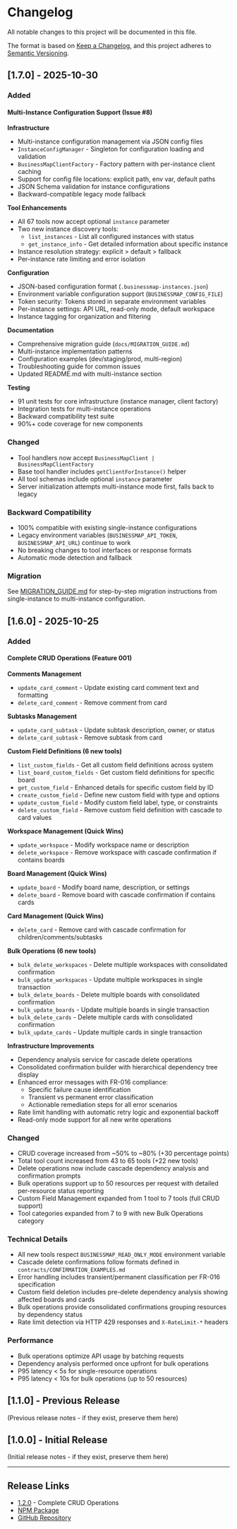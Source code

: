 # Changelog

All notable changes to this project will be documented in this file.

The format is based on [Keep a Changelog](https://keepachangelog.com/en/1.0.0/),
and this project adheres to [Semantic Versioning](https://semver.org/spec/v2.0.0.html).

## [1.7.0] - 2025-10-30

### Added

#### Multi-Instance Configuration Support (Issue #8)

**Infrastructure**
- Multi-instance configuration management via JSON config files
- `InstanceConfigManager` - Singleton for configuration loading and validation
- `BusinessMapClientFactory` - Factory pattern with per-instance client caching
- Support for config file locations: explicit path, env var, default paths
- JSON Schema validation for instance configurations
- Backward-compatible legacy mode fallback

**Tool Enhancements**
- All 67 tools now accept optional `instance` parameter
- Two new instance discovery tools:
  - `list_instances` - List all configured instances with status
  - `get_instance_info` - Get detailed information about specific instance
- Instance resolution strategy: explicit > default > fallback
- Per-instance rate limiting and error isolation

**Configuration**
- JSON-based configuration format (`.businessmap-instances.json`)
- Environment variable configuration support (`BUSINESSMAP_CONFIG_FILE`)
- Token security: Tokens stored in separate environment variables
- Per-instance settings: API URL, read-only mode, default workspace
- Instance tagging for organization and filtering

**Documentation**
- Comprehensive migration guide (`docs/MIGRATION_GUIDE.md`)
- Multi-instance implementation patterns
- Configuration examples (dev/staging/prod, multi-region)
- Troubleshooting guide for common issues
- Updated README.md with multi-instance section

**Testing**
- 91 unit tests for core infrastructure (instance manager, client factory)
- Integration tests for multi-instance operations
- Backward compatibility test suite
- 90%+ code coverage for new components

### Changed

- Tool handlers now accept `BusinessMapClient | BusinessMapClientFactory`
- Base tool handler includes `getClientForInstance()` helper
- All tool schemas include optional `instance` parameter
- Server initialization attempts multi-instance mode first, falls back to legacy

### Backward Compatibility

- 100% compatible with existing single-instance configurations
- Legacy environment variables (`BUSINESSMAP_API_TOKEN`, `BUSINESSMAP_API_URL`) continue to work
- No breaking changes to tool interfaces or response formats
- Automatic mode detection and fallback

### Migration

See [MIGRATION_GUIDE.md](./docs/MIGRATION_GUIDE.md) for step-by-step migration instructions from single-instance to multi-instance configuration.

## [1.6.0] - 2025-10-25

### Added

#### Complete CRUD Operations (Feature 001)

**Comments Management**
- `update_card_comment` - Update existing card comment text and formatting
- `delete_card_comment` - Remove comment from card

**Subtasks Management**
- `update_card_subtask` - Update subtask description, owner, or status
- `delete_card_subtask` - Remove subtask from card

**Custom Field Definitions (6 new tools)**
- `list_custom_fields` - Get all custom field definitions across system
- `list_board_custom_fields` - Get custom field definitions for specific board
- `get_custom_field` - Enhanced details for specific custom field by ID
- `create_custom_field` - Define new custom field with type and options
- `update_custom_field` - Modify custom field label, type, or constraints
- `delete_custom_field` - Remove custom field definition with cascade to card values

**Workspace Management (Quick Wins)**
- `update_workspace` - Modify workspace name or description
- `delete_workspace` - Remove workspace with cascade confirmation if contains boards

**Board Management (Quick Wins)**
- `update_board` - Modify board name, description, or settings
- `delete_board` - Remove board with cascade confirmation if contains cards

**Card Management (Quick Wins)**
- `delete_card` - Remove card with cascade confirmation for children/comments/subtasks

**Bulk Operations (6 new tools)**
- `bulk_delete_workspaces` - Delete multiple workspaces with consolidated confirmation
- `bulk_update_workspaces` - Update multiple workspaces in single transaction
- `bulk_delete_boards` - Delete multiple boards with consolidated confirmation
- `bulk_update_boards` - Update multiple boards in single transaction
- `bulk_delete_cards` - Delete multiple cards with consolidated confirmation
- `bulk_update_cards` - Update multiple cards in single transaction

**Infrastructure Improvements**
- Dependency analysis service for cascade delete operations
- Consolidated confirmation builder with hierarchical dependency tree display
- Enhanced error messages with FR-016 compliance:
  - Specific failure cause identification
  - Transient vs permanent error classification
  - Actionable remediation steps for all error scenarios
- Rate limit handling with automatic retry logic and exponential backoff
- Read-only mode support for all new write operations

### Changed

- CRUD coverage increased from ~50% to ~80% (+30 percentage points)
- Total tool count increased from 43 to 65 tools (+22 new tools)
- Delete operations now include cascade dependency analysis and confirmation prompts
- Bulk operations support up to 50 resources per request with detailed per-resource status reporting
- Custom Field Management expanded from 1 tool to 7 tools (full CRUD support)
- Tool categories expanded from 7 to 9 with new Bulk Operations category

### Technical Details

- All new tools respect `BUSINESSMAP_READ_ONLY_MODE` environment variable
- Cascade delete confirmations follow formats defined in `contracts/CONFIRMATION_EXAMPLES.md`
- Error handling includes transient/permanent classification per FR-016 specification
- Custom field deletion includes pre-delete dependency analysis showing affected boards and cards
- Bulk operations provide consolidated confirmations grouping resources by dependency status
- Rate limit detection via HTTP 429 responses and `X-RateLimit-*` headers

### Performance

- Bulk operations optimize API usage by batching requests
- Dependency analysis performed once upfront for bulk operations
- P95 latency < 5s for single-resource operations
- P95 latency < 10s for bulk operations (up to 50 resources)

## [1.1.0] - Previous Release

(Previous release notes - if they exist, preserve them here)

## [1.0.0] - Initial Release

(Initial release notes - if they exist, preserve them here)

---

## Release Links

- [1.2.0](https://github.com/edicarloslds/businessmap-mcp/releases/tag/v1.2.0) - Complete CRUD Operations
- [NPM Package](https://www.npmjs.com/package/@edicarlos.lds/businessmap-mcp)
- [GitHub Repository](https://github.com/edicarloslds/businessmap-mcp)
